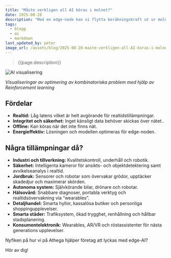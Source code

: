 ```yaml
---
title: "Måste verkligen all AI köras i molnet?"
date: 2025-08-28
description: "Med en edge-node kan vi flytta beräkningskraft ut ur molnet."
tags:
  - blogg
  - ai
  - markdown
last_updated_by: peter
image_url: /assets/blog/2025-08-28-maste-verkligen-all-AI-koras-i-molnet/ai-visualisering.webp
---
```


> {{page.description}}

![AI visualisering]({{page.image_url}})

*Visualiseringar av optimering av kombinatoriska problem med hjälp av Reinforcement learning*

## Fördelar

- **Realtid:** Låg latens vilket är helt avgörande för realtidstillämpningar.
- **Integritet och säkerhet:** Inget känsligt data behöver skickas över nätet..
- **Offline:** Kan köras när det inte finns nät.
- **Energieffektiv:** Lösningen och modellen optimeras för edge-noden.

## Några tillämpningar då?

- **Industri och tillverkning:** Kvalitetskontroll, underhåll och robotik.
- **Säkerhet:** Intelligenta kameror för ansikts- och objektdetektering samt avvikelseanalys i realtid.
- **Jordbruk:** Sensorer och robotar som övervakar grödor, upptäcker skadedjur och maximerar skörden.
- **Autonoma system:** Självkörande bilar, drönare och robotar.
- **Hälsovård:** Snabbare diagnoser, portabla verktyg och realtidsövervakning via “wearables”.
- **Detaljhandel:** Smarta hyllor, kassalösa butiker och personliga shoppingupplevelser.
- **Smarta städer:** Trafiksystem, ökad trygghet, renhållning och hållbar stadsplanering.
- **Konsumentelektronik:** Wearables, AR/VR och röstassistenter för nästa generations upplevelser.

Nyfiken på hur vi på Athega hjälper företag att lyckas med edge-AI?

Hör av dig!
